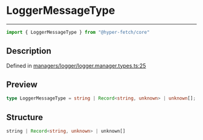 

# LoggerMessageType

<div class="api-docs__separator" data-reactroot="">

---

</div><div class="api-docs__import" data-reactroot="">

```ts
import { LoggerMessageType } from "@hyper-fetch/core"
```

</div><div class="api-docs__section">

## Description

</div><div class="api-docs__description"><span class="api-docs__do-not-parse">



</span></div><p class="api-docs__definition">

Defined in [managers/logger/logger.manager.types.ts:25](https://github.com/BetterTyped/hyper-fetch/blob/2ce105c7/packages/core/src/managers/logger/logger.manager.types.ts#L25)

</p><div class="api-docs__section">

## Preview

</div><div class="api-docs__preview type single">

```ts
type LoggerMessageType = string | Record<string, unknown> | unknown[];
```

</div><div class="api-docs__section">

## Structure

</div><div class="api-docs__returns">

```ts
string | Record<string, unknown> | unknown[]
```

</div>
